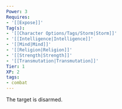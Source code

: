 ```yaml
---
Power: 3
Requires:
- '[[Expose]]'
Tag(s):
- '[[Character Options/Tags/Storm|Storm]]'
- '[[Intelligence|Intelligence]]'
- '[[Mind|Mind]]'
- '[[Religion|Religion]]'
- '[[Strength|Strength]]'
- '[[Transmutation|Transmutation]]'
Tier: 1
XP: 2
tags:
- combat
---
```


The target is disarmed.